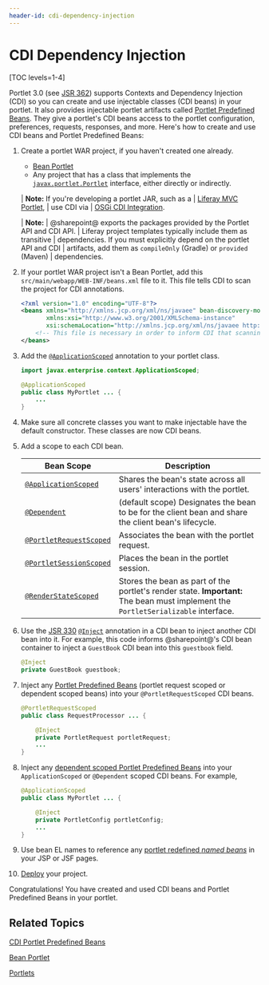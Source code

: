 ```yaml
---
header-id: cdi-dependency-injection
---
```


# CDI Dependency Injection

[TOC levels=1-4]

Portlet 3.0 (see [JSR 362](https://jcp.org/en/jsr/detail?id=362)) supports 
Contexts and Dependency Injection (CDI) so you can create and use
injectable classes (CDI beans) in your portlet. It also provides injectable
portlet artifacts called 
[Portlet Predefined Beans](/docs/7-2/reference/-/knowledge_base/r/cdi-portlet-predefined-beans).
They give a portlet's CDI beans access to the portlet configuration,
preferences, requests, responses, and more. Here's how to create and use CDI
beans and Portlet Predefined Beans: 

1.  Create a portlet WAR project, if you haven't created one 
    already. 

    -   [Bean Portlet](/docs/7-2/appdev/-/knowledge_base/a/bean-portlet)
    -   Any project that has a class that implements the
        [`javax.portlet.Portlet`](https://docs.liferay.com/portlet-api/3.0/javadocs/javax/portlet/Portlet.html)
        interface, either directly or indirectly. 

    | **Note:** If you're developing a portlet JAR, such as a
    | [Liferay MVC Portlet](/docs/7-2/appdev/-/knowledge_base/a/liferay-mvc-portlet),
    | use CDI via
    | [OSGi CDI Integration](/docs/7-2/frameworks/-/knowledge_base/f/osgi-cdi-integration). 

    | **Note:**
    | @sharepoint@ exports the packages provided by the Portlet API and CDI API.
    | Liferay project templates typically include them as transitive 
    | dependencies. If you must explicitly depend on the portlet API and CDI 
    | artifacts, add them as `compileOnly` (Gradle) or `provided` (Maven) 
    | dependencies. 

2.  If your portlet WAR project isn't a Bean Portlet, add this
    `src/main/webapp/WEB-INF/beans.xml` file to it. This file tells CDI to
    scan the project for CDI annotations. 

    ```xml 
    <?xml version="1.0" encoding="UTF-8"?>
    <beans xmlns="http://xmlns.jcp.org/xml/ns/javaee" bean-discovery-mode="all" version="1.2"
    	   xmlns:xsi="http://www.w3.org/2001/XMLSchema-instance"
    	   xsi:schemaLocation="http://xmlns.jcp.org/xml/ns/javaee http://xmlns.jcp.org/xml/ns/javaee/beans_1_1.xsd">
    	<!-- This file is necessary in order to inform CDI that scanning should occur for CDI annotations. -->
    </beans>
    ``` 

3.  Add the
    [`@ApplicationScoped`](https://docs.oracle.com/javaee/7/api/javax/enterprise/context/ApplicationScoped.html)
    annotation to your portlet class. 

    ```java 
    import javax.enterprise.context.ApplicationScoped;

    @ApplicationScoped
    public class MyPortlet ... {
        ...
    }
    ```

4.  Make sure all concrete classes you want to make injectable have the default 
    constructor. These classes are now CDI beans. 

5.  Add a scope to each CDI bean. 

    | Bean Scope              | Description      |
    | ----------------------- | ---------------- |
    | [`@ApplicationScoped`](https://docs.oracle.com/javaee/7/api/javax/enterprise/context/ApplicationScoped.html) | Shares the bean's state across all users' interactions with the portlet. |
    | [`@Dependent`](https://docs.oracle.com/javaee/7/api/javax/enterprise/context/Dependent.html) | (default scope) Designates the bean to be for the client bean and share the client bean's lifecycle. |
    | [`@PortletRequestScoped`](https://docs.liferay.com/portlet-api/3.0/javadocs/javax/portlet/annotations/PortletRequestScoped.html) | Associates the bean with the portlet request. |
    | [`@PortletSessionScoped`](https://docs.liferay.com/portlet-api/3.0/javadocs/javax/portlet/annotations/PortletSessionScoped.html) | Places the bean in the portlet session. |
    | [`@RenderStateScoped`](https://docs.liferay.com/portlet-api/3.0/javadocs/javax/portlet/annotations/RenderStateScoped.html) | Stores the bean as part of the portlet's render state. **Important:** The bean must implement the `PortletSerializable` interface. |

6.  Use the [JSR 330](https://jcp.org/en/jsr/detail?id=330)
    [`@Inject`](https://docs.oracle.com/javaee/7/api/javax/inject/Inject.html)
    annotation in a CDI bean to inject another CDI bean into it. For example,
    this code informs @sharepoint@'s CDI bean container to inject a `GuestBook` CDI
    bean into this `guestbook` field. 

    ```java
    @Inject 
    private GuestBook guestbook;
    ```

7.  Inject any [Portlet Predefined Beans](/docs/7-2/reference/-/knowledge_base/r/cdi-portlet-predefined-beans)
    (portlet request scoped or dependent scoped beans) into your
    `@PortletRequestScoped` CDI beans. 

    ```java 
    @PortletRequestScoped 
    public class RequestProcessor ... {

        @Inject 
        private PortletRequest portletRequest;
        ...
    }
    ```

8.  Inject any [dependent scoped Portlet Predefined Beans](/docs/7-2/reference/-/knowledge_base/r/cdi-portlet-predefined-beans) 
    into your `ApplicationScoped` or `@Dependent` scoped CDI beans. For example,

    ```java
    @ApplicationScoped
    public class MyPortlet ... {

        @Inject 
        private PortletConfig portletConfig; 
        ...
    }
    ```

9.  Use bean EL names to reference any 
    [portlet redefined *named beans*](/docs/7-2/reference/-/knowledge_base/r/cdi-portlet-predefined-beans)
    in your JSP or JSF pages. 

10. [Deploy](/docs/7-2/reference/-/knowledge_base/r/deploying-a-project)
    your project. 

Congratulations! You have created and used CDI beans and Portlet Predefined
Beans in your portlet. 

## Related Topics 

[CDI Portlet Predefined Beans](/docs/7-2/reference/-/knowledge_base/r/cdi-portlet-predefined-beans)

[Bean Portlet](/docs/7-2/appdev/-/knowledge_base/a/bean-portlet) 

[Portlets](/docs/7-2/frameworks/-/knowledge_base/f/portlets) 
